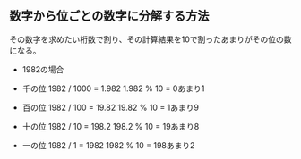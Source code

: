 ## 数字から位ごとの数字に分解する方法
  その数字を求めたい桁数で割り、その計算結果を10で割ったあまりがその位の数になる。

- 1982の場合
* 千の位
  1982 / 1000 = 1.982
  1.982 % 10 = 0あまり1

* 百の位
  1982 / 100 = 19.82
  19.82 % 10 = 1あまり9

* 十の位
  1982 / 10 = 198.2
  198.2 % 10 = 19あまり8

* 一の位
  1982 / 1 = 1982
  1982 % 10 = 198あまり2